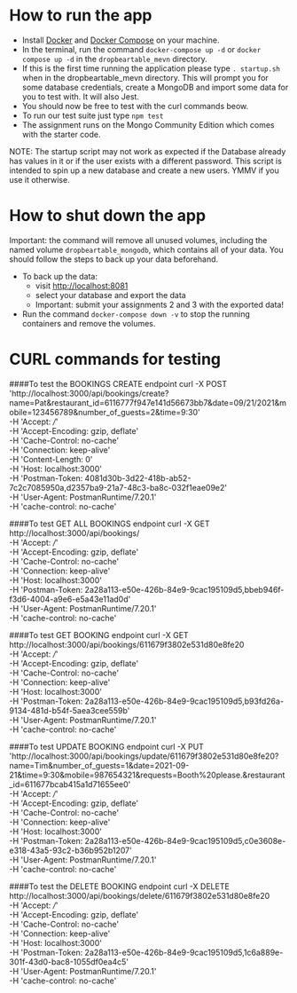 # How to run the app

- Install [Docker](https://www.docker.com/products/docker-desktop) and [Docker Compose](https://docs.docker.com/compose/install/) on your machine.
- In the terminal, run the command `docker-compose up -d` or `docker compose up -d` in the `dropbeartable_mevn` directory.
- If this is the first time running the application please type `. startup.sh` when in the dropbeartable_mevn directory. This will prompt you for some database credentials, create a MongoDB and import some data for you to test with. It will also Jest.
- You should now be free to test with the curl commands beow.
- To run our test suite just type `npm test`
- The assignment runs on the Mongo Community Edition which comes with the starter code.

NOTE: The startup script may not work as expected if the Database already has values in it or if the user exists with a different password. This script is intended to spin up a new database and create a new users. YMMV if you use it otherwise.

# How to shut down the app

Important: the command will remove all unused volumes, including the named volume `dropbeartable_mongodb`, which contains all of your data. You should follow the steps to back up your data beforehand.

- To back up the data:
	- visit [http://localhost:8081](http://localhost:8081)
	- select your database and export the data
	- Important: submit your assignments 2 and 3 with the exported data!
- Run the command `docker-compose down -v` to stop the running containers and remove the volumes.

# CURL commands for testing
####To test the BOOKINGS CREATE endpoint
curl -X POST \
  'http://localhost:3000/api/bookings/create?name=Pat&restaurant_id=6116777f947e141d56673bb7&date=09/21/2021&mobile=123456789&number_of_guests=2&time=9:30' \
  -H 'Accept: */*' \
  -H 'Accept-Encoding: gzip, deflate' \
  -H 'Cache-Control: no-cache' \
  -H 'Connection: keep-alive' \
  -H 'Content-Length: 0' \
  -H 'Host: localhost:3000' \
  -H 'Postman-Token: 4081d30b-3d22-418b-ab52-7c2c7085950a,d2357ba9-21a7-48c3-ba8c-032f1eae09e2' \
  -H 'User-Agent: PostmanRuntime/7.20.1' \
  -H 'cache-control: no-cache'
  
  
####To test GET ALL BOOKINGS endpoint
curl -X GET \
  http://localhost:3000/api/bookings/ \
  -H 'Accept: */*' \
  -H 'Accept-Encoding: gzip, deflate' \
  -H 'Cache-Control: no-cache' \
  -H 'Connection: keep-alive' \
  -H 'Host: localhost:3000' \
  -H 'Postman-Token: 2a28a113-e50e-426b-84e9-9cac195109d5,bbeb946f-f3d6-4004-a9e6-e5a43e11ad0d' \
  -H 'User-Agent: PostmanRuntime/7.20.1' \
  -H 'cache-control: no-cache'
 
  
####To test GET BOOKING endpoint
curl -X GET \
  http://localhost:3000/api/bookings/611679f3802e531d80e8fe20 \
  -H 'Accept: */*' \
  -H 'Accept-Encoding: gzip, deflate' \
  -H 'Cache-Control: no-cache' \
  -H 'Connection: keep-alive' \
  -H 'Host: localhost:3000' \
  -H 'Postman-Token: 2a28a113-e50e-426b-84e9-9cac195109d5,b93fd26a-9134-481d-b54f-5aea3cee559b' \
  -H 'User-Agent: PostmanRuntime/7.20.1' \
  -H 'cache-control: no-cache'
  
 
 ####To test UPDATE BOOKING endpoint
 curl -X PUT \
  'http://localhost:3000/api/bookings/update/611679f3802e531d80e8fe20?name=Tim&number_of_guests=1&date=2021-09-21&time=9:30&mobile=987654321&requests=Booth%20please.&restaurant_id=611677bcab415a1d71655ee0' \
  -H 'Accept: */*' \
  -H 'Accept-Encoding: gzip, deflate' \
  -H 'Cache-Control: no-cache' \
  -H 'Connection: keep-alive' \
  -H 'Host: localhost:3000' \
  -H 'Postman-Token: 2a28a113-e50e-426b-84e9-9cac195109d5,c0e3608e-e318-43a5-93c2-b36b952b1207' \
  -H 'User-Agent: PostmanRuntime/7.20.1' \
  -H 'cache-control: no-cache'
  
####To test the DELETE BOOKING endpoint
curl -X DELETE \
  http://localhost:3000/api/bookings/delete/611679f3802e531d80e8fe20 \
  -H 'Accept: */*' \
  -H 'Accept-Encoding: gzip, deflate' \
  -H 'Cache-Control: no-cache' \
  -H 'Connection: keep-alive' \
  -H 'Host: localhost:3000' \
  -H 'Postman-Token: 2a28a113-e50e-426b-84e9-9cac195109d5,1c6a889e-301f-43d0-bac8-1055df0ea4c5' \
  -H 'User-Agent: PostmanRuntime/7.20.1' \
  -H 'cache-control: no-cache'

